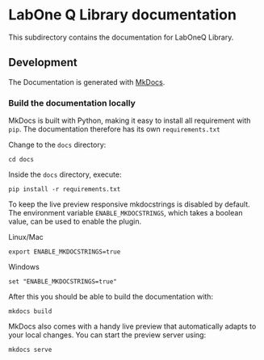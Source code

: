 # LabOne Q Library documentation

This subdirectory contains the documentation for LabOneQ Library.

## Development

The Documentation is generated with [MkDocs](https://www.mkdocs.org/).

### Build the documentation locally

MkDocs is built with Python, making it easy to install all requirement with `pip`.
The documentation therefore has its own `requirements.txt`

Change to the `docs` directory:

```
cd docs
```

Inside the `docs` directory, execute:

```
pip install -r requirements.txt
```

To keep the live preview responsive mkdocstrings is disabled by default.
The environment variable `ENABLE_MKDOCSTRINGS`, which takes a boolean value, can
be used to enable the plugin.

Linux/Mac

```
export ENABLE_MKDOCSTRINGS=true
```

Windows

```
set "ENABLE_MKDOCSTRINGS=true"
```

After this you should be able to build the documentation with:

```
mkdocs build
```

MkDocs also comes with a handy live preview that automatically adapts to your
local changes. You can start the preview server using:

```
mkdocs serve
```
